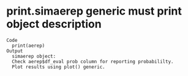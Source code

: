 # print.simaerep generic must print object description

    Code
      print(aerep)
    Output
      simaerep object:
      Check aerep$df_eval prob column for reporting probabililty.
      Plot results using plot() generic.

